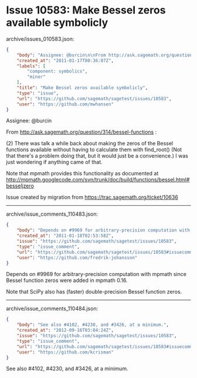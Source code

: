 # Issue 10583: Make Bessel zeros available symbolicly

archive/issues_010583.json:
```json
{
    "body": "Assignee: @burcin\n\nFrom http://ask.sagemath.org/question/314/bessel-functions :\n\n(2) There was talk a while back about making the zeros of the Bessel functions available without having to calculate them with find_root() (Not that there's a problem doing that, but it would just be a convenience.) I was just wondering if anything came of that.\n\nNote that mpmath provides this functionality as documented at http://mpmath.googlecode.com/svn/trunk/doc/build/functions/bessel.html#besseljzero\n\n\nIssue created by migration from https://trac.sagemath.org/ticket/10636\n\n",
    "created_at": "2011-01-17T00:36:07Z",
    "labels": [
        "component: symbolics",
        "minor"
    ],
    "title": "Make Bessel zeros available symbolicly",
    "type": "issue",
    "url": "https://github.com/sagemath/sagetest/issues/10583",
    "user": "https://github.com/mwhansen"
}
```
Assignee: @burcin

From http://ask.sagemath.org/question/314/bessel-functions :

(2) There was talk a while back about making the zeros of the Bessel functions available without having to calculate them with find_root() (Not that there's a problem doing that, but it would just be a convenience.) I was just wondering if anything came of that.

Note that mpmath provides this functionality as documented at http://mpmath.googlecode.com/svn/trunk/doc/build/functions/bessel.html#besseljzero


Issue created by migration from https://trac.sagemath.org/ticket/10636





---

archive/issue_comments_110483.json:
```json
{
    "body": "Depends on #9969 for arbitrary-precision computation with mpmath since Bessel function zeros were added in mpmath 0.16.\n\nNote that SciPy also has (faster) double-precision Bessel function zeros.",
    "created_at": "2011-01-18T02:53:58Z",
    "issue": "https://github.com/sagemath/sagetest/issues/10583",
    "type": "issue_comment",
    "url": "https://github.com/sagemath/sagetest/issues/10583#issuecomment-110483",
    "user": "https://github.com/fredrik-johansson"
}
```

Depends on #9969 for arbitrary-precision computation with mpmath since Bessel function zeros were added in mpmath 0.16.

Note that SciPy also has (faster) double-precision Bessel function zeros.



---

archive/issue_comments_110484.json:
```json
{
    "body": "See also #4102, #4230, and #3426, at a minimum.",
    "created_at": "2012-09-16T03:04:24Z",
    "issue": "https://github.com/sagemath/sagetest/issues/10583",
    "type": "issue_comment",
    "url": "https://github.com/sagemath/sagetest/issues/10583#issuecomment-110484",
    "user": "https://github.com/kcrisman"
}
```

See also #4102, #4230, and #3426, at a minimum.
